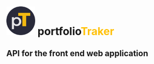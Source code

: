 # <img style="width:15%" src="/src/v1/images/pTracker_icon1.png"/> portfolio<span style="color: #ffc107">Traker</span>

## API for the front end web application

